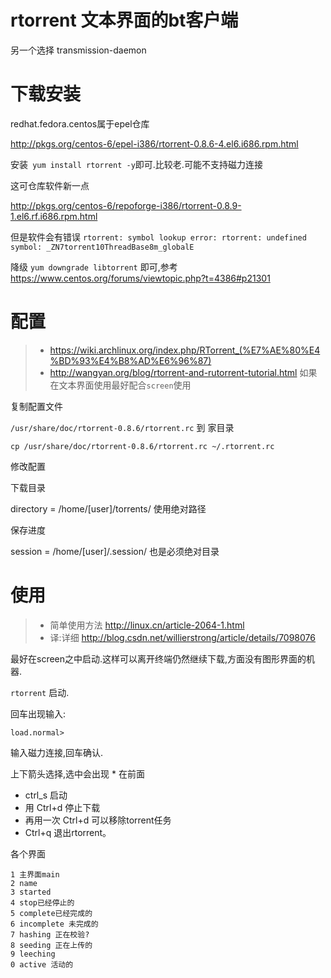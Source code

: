 # rtorrent 文本界面的bt客户端

另一个选择 transmission-daemon 

# 下载安装
redhat.fedora.centos属于epel仓库 

http://pkgs.org/centos-6/epel-i386/rtorrent-0.8.6-4.el6.i686.rpm.html

安装` yum install rtorrent -y`即可.比较老.可能不支持磁力连接

这可仓库软件新一点 

http://pkgs.org/centos-6/repoforge-i386/rtorrent-0.8.9-1.el6.rf.i686.rpm.html

但是软件会有错误 `rtorrent: symbol lookup error: rtorrent: undefined symbol: _ZN7torrent10ThreadBase8m_globalE`

降级 `yum downgrade libtorrent` 即可,参考  https://www.centos.org/forums/viewtopic.php?t=4386#p21301


# 配置

> * https://wiki.archlinux.org/index.php/RTorrent_(%E7%AE%80%E4%BD%93%E4%B8%AD%E6%96%87)
> * http://wangyan.org/blog/rtorrent-and-rutorrent-tutorial.html
如果在文本界面使用最好配合`screen`使用

复制配置文件

`/usr/share/doc/rtorrent-0.8.6/rtorrent.rc` 到 家目录

    cp /usr/share/doc/rtorrent-0.8.6/rtorrent.rc ~/.rtorrent.rc 

修改配置 

下载目录

directory = /home/[user]/torrents/ 使用绝对路径

保存进度

session = /home/[user]/.session/ 也是必须绝对目录


# 使用

> * 简单使用方法 http://linux.cn/article-2064-1.html
> * 译:详细 http://blog.csdn.net/willierstrong/article/details/7098076

最好在screen之中启动.这样可以离开终端仍然继续下载,方面没有图形界面的机器.

`rtorrent` 启动.

回车出现输入:

    load.normal>  

输入磁力连接,回车确认.


上下箭头选择,选中会出现 * 在前面


* ctrl_s 启动
* 用 Ctrl+d 停止下载
* 再用一次 Ctrl+d 可以移除torrent任务
* Ctrl+q 退出rtorrent。

各个界面

```
1 主界面main
2 name
3 started
4 stop已经停止的
5 complete已经完成的
6 incomplete 未完成的
7 hashing 正在校验?
8 seeding 正在上传的
9 leeching
0 active 活动的
```